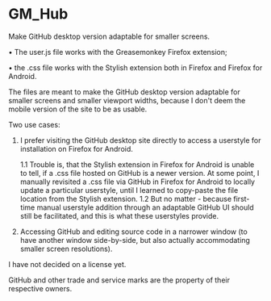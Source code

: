 # GM_Hub
Make GitHub desktop version adaptable for smaller screens.

• The user.js file works with the Greasemonkey Firefox extension;

• the .css file works with the Stylish extension both in Firefox and Firefox for Android.

The files are meant to make the GitHub desktop version adaptable for smaller screens and smaller viewport widths, because I don't deem the mobile version of the site to be as usable.

Two use cases:

1. I prefer visiting the GitHub desktop site directly to access a userstyle for installation on Firefox for Android.

   1.1 Trouble is, that the Stylish extension in Firefox for Android is unable to tell, if a .css file hosted on GitHub is a newer version. At some point, I manually revisited a .css file via GitHub in Firefox for Android to locally update a particular userstyle, until I learned to copy-paste the file location from the Stylish extension.
   1.2 But no matter - because first-time manual userstyle addition through an adaptable GitHub UI should still be facilitated, and this is what these userstyles provide.
   
2. Accessing GitHub and editing source code in a narrower window (to have another window side-by-side, but also actually accommodating smaller screen resolutions).

I have not decided on a license yet.

GitHub and other trade and service marks are the property of their respective owners.
